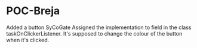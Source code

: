# POC-Breja
Added a button SyCoGate
Assigned the implementation to field in the class taskOnClickerListener.
It's supposed to change the colour of the button when it's clicked.
